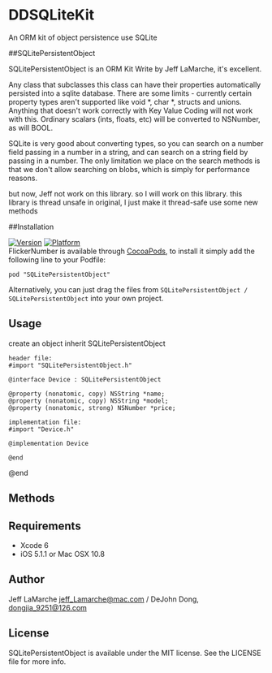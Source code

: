 # DDSQLiteKit
An ORM kit of object persistence use SQLite

##SQLitePersistentObject

SQLitePersistentObject is an ORM Kit Write by Jeff LaMarche, it's excellent.

Any class that subclasses this class can have their properties automatically persisted into a sqlite database. There are some limits - currently certain property types aren't supported like void *, char *, structs and unions. Anything that doesn't work correctly with Key Value Coding will not work with this. Ordinary scalars (ints, floats, etc) will be converted to NSNumber, as will BOOL.
 
 SQLite is very good about converting types, so you can search on a number field passing in a number in a string, and can search on a string field by passing in a number. The only limitation we place on the search methods is that we don't allow searching on blobs, which is simply for performance reasons. 
 
but now, Jeff not work on this library. so I will work on this library.
this library is thread unsafe in original, I just make it thread-safe use some new methods


##Installation

[![Version](http://cocoapod-badges.herokuapp.com/v/SQLitePersistentObject/badge.png)](http://cocoadocs.org/docsets/SQLitePersistentObject/) [![Platform](http://cocoapod-badges.herokuapp.com/p/SQLitePersistentObject/badge.png)](http://cocoadocs.org/docsets/SQLitePersistentObject/)   
FlickerNumber is available through [CocoaPods](http://cocoapods.org), to install
it simply add the following line to your Podfile:

    pod "SQLitePersistentObject"
Alternatively, you can just drag the files from `SQLitePersistentObject / SQLitePersistentObject` into your own project. 

## Usage

create an object inherit SQLitePersistentObject
```
header file:
#import "SQLitePersistentObject.h"

@interface Device : SQLitePersistentObject

@property (nonatomic, copy) NSString *name;
@property (nonatomic, copy) NSString *model;
@property (nonatomic, strong) NSNumber *price;

implementation file:
#import "Device.h"

@implementation Device

@end

```
@end

## Methods


## Requirements

- Xcode 6
- iOS 5.1.1 or Mac OSX 10.8

## Author

Jeff LaMarche jeff_Lamarche@mac.com / DeJohn Dong, dongjia_9251@126.com

## License

SQLitePersistentObject is available under the MIT license. See the LICENSE file for more info.
